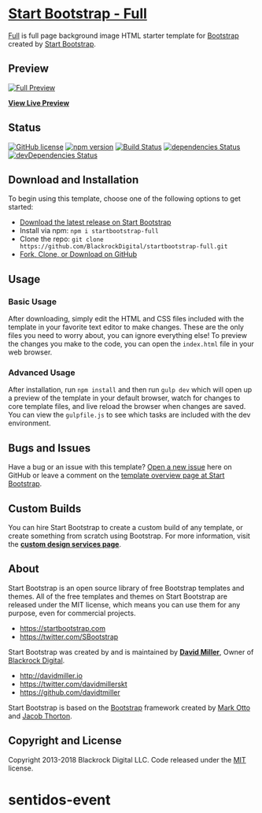 # [Start Bootstrap - Full](https://startbootstrap.com/template-overviews/full/)

[Full](http://startbootstrap.com/template-overviews/full/) is full page background image HTML starter template for [Bootstrap](http://getbootstrap.com/) created by [Start Bootstrap](http://startbootstrap.com/).

## Preview

[![Full Preview](https://startbootstrap.com/assets/img/templates/full.jpg)](https://blackrockdigital.github.io/startbootstrap-full/)

**[View Live Preview](https://blackrockdigital.github.io/startbootstrap-full/)**

## Status

[![GitHub license](https://img.shields.io/badge/license-MIT-blue.svg)](https://raw.githubusercontent.com/BlackrockDigital/startbootstrap-full/master/LICENSE)
[![npm version](https://img.shields.io/npm/v/startbootstrap-full.svg)](https://www.npmjs.com/package/startbootstrap-full)
[![Build Status](https://travis-ci.org/BlackrockDigital/startbootstrap-full.svg?branch=master)](https://travis-ci.org/BlackrockDigital/startbootstrap-full)
[![dependencies Status](https://david-dm.org/BlackrockDigital/startbootstrap-full/status.svg)](https://david-dm.org/BlackrockDigital/startbootstrap-full)
[![devDependencies Status](https://david-dm.org/BlackrockDigital/startbootstrap-full/dev-status.svg)](https://david-dm.org/BlackrockDigital/startbootstrap-full?type=dev)

## Download and Installation

To begin using this template, choose one of the following options to get started:
* [Download the latest release on Start Bootstrap](https://startbootstrap.com/template-overviews/full/)
* Install via npm: `npm i startbootstrap-full`
* Clone the repo: `git clone https://github.com/BlackrockDigital/startbootstrap-full.git`
* [Fork, Clone, or Download on GitHub](https://github.com/BlackrockDigital/startbootstrap-full)

## Usage

### Basic Usage

After downloading, simply edit the HTML and CSS files included with the template in your favorite text editor to make changes. These are the only files you need to worry about, you can ignore everything else! To preview the changes you make to the code, you can open the `index.html` file in your web browser.

### Advanced Usage

After installation, run `npm install` and then run `gulp dev` which will open up a preview of the template in your default browser, watch for changes to core template files, and live reload the browser when changes are saved. You can view the `gulpfile.js` to see which tasks are included with the dev environment.

## Bugs and Issues

Have a bug or an issue with this template? [Open a new issue](https://github.com/BlackrockDigital/startbootstrap-full/issues) here on GitHub or leave a comment on the [template overview page at Start Bootstrap](http://startbootstrap.com/template-overviews/full/).

## Custom Builds

You can hire Start Bootstrap to create a custom build of any template, or create something from scratch using Bootstrap. For more information, visit the **[custom design services page](https://startbootstrap.com/bootstrap-design-services/)**.

## About

Start Bootstrap is an open source library of free Bootstrap templates and themes. All of the free templates and themes on Start Bootstrap are released under the MIT license, which means you can use them for any purpose, even for commercial projects.

* https://startbootstrap.com
* https://twitter.com/SBootstrap

Start Bootstrap was created by and is maintained by **[David Miller](http://davidmiller.io/)**, Owner of [Blackrock Digital](http://blackrockdigital.io/).

* http://davidmiller.io
* https://twitter.com/davidmillerskt
* https://github.com/davidtmiller

Start Bootstrap is based on the [Bootstrap](http://getbootstrap.com/) framework created by [Mark Otto](https://twitter.com/mdo) and [Jacob Thorton](https://twitter.com/fat).

## Copyright and License

Copyright 2013-2018 Blackrock Digital LLC. Code released under the [MIT](https://github.com/BlackrockDigital/startbootstrap-full/blob/gh-pages/LICENSE) license.
# sentidos-event
